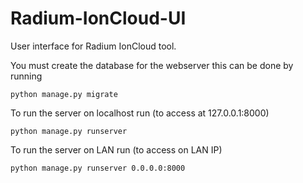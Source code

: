 # Radium-IonCloud-UI

User interface for Radium IonCloud tool.

You must create the database for the webserver this can be done by running

    python manage.py migrate

  To run the server on localhost run (to access at 127.0.0.1:8000)

    python manage.py runserver

To run the server on LAN run (to access on LAN IP)

    python manage.py runserver 0.0.0.0:8000

